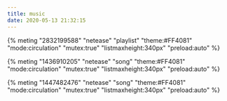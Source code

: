 ```yaml
---
title: music
date: 2020-05-13 21:32:15
---
```


{% meting "2832199588" "netease" "playlist" "theme:#FF4081" "mode:circulation" "mutex:true" "listmaxheight:340px" "preload:auto" %}

{% meting "1436910205" "netease" "song" "theme:#FF4081" "mode:circulation" "mutex:true" "listmaxheight:340px" "preload:auto" %}

{% meting "1447482476" "netease" "song" "theme:#FF4081" "mode:circulation" "mutex:true" "listmaxheight:340px" "preload:auto" %}